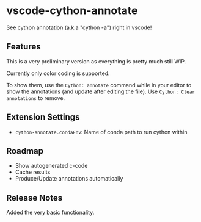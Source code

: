 # vscode-cython-annotate

See cython annotation (a.k.a "cython -a") right in vscode!

## Features

This is a very preliminary version as everything is pretty much still WIP.

Currently only color coding is supported.

To show them, use the `Cython: annotate` command while in your editor to show the annotations (and update after editing the file).
Use `Cython: Clear annotations` to remove.

## Extension Settings

* `cython-annotate.condaEnv`: Name of conda path to run cython within

## Roadmap

* Show autogenerated c-code
* Cache results
* Produce/Update annotations automatically

## Release Notes

Added the very basic functionality.
